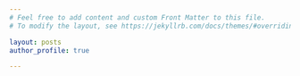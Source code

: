 ```yaml
---
# Feel free to add content and custom Front Matter to this file.
# To modify the layout, see https://jekyllrb.com/docs/themes/#overriding-theme-defaults

layout: posts
author_profile: true

---
```

